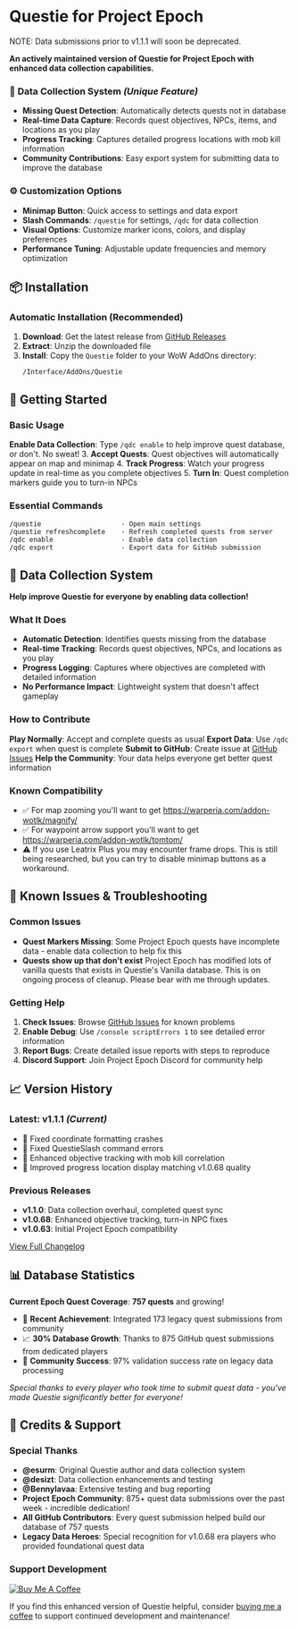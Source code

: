 # Questie for Project Epoch
NOTE: Data submissions prior to v1.1.1 will soon be deprecated.

**An actively maintained version of Questie for Project Epoch with enhanced data collection capabilities.**


### 🎯 **Data Collection System** *(Unique Feature)*
- **Missing Quest Detection**: Automatically detects quests not in database
- **Real-time Data Capture**: Records quest objectives, NPCs, items, and locations as you play
- **Progress Tracking**: Captures detailed progress locations with mob kill information
- **Community Contributions**: Easy export system for submitting data to improve the database

### ⚙️ **Customization Options**
- **Minimap Button**: Quick access to settings and data export
- **Slash Commands**: `/questie` for settings, `/qdc` for data collection
- **Visual Options**: Customize marker icons, colors, and display preferences
- **Performance Tuning**: Adjustable update frequencies and memory optimization

## 📦 Installation

### **Automatic Installation (Recommended)**
1. **Download**: Get the latest release from [GitHub Releases](https://github.com/trav346/Questie/releases)
2. **Extract**: Unzip the downloaded file
3. **Install**: Copy the `Questie` folder to your WoW AddOns directory:
   ```
   /Interface/AddOns/Questie
   ```

## 🚀 Getting Started

### **Basic Usage**
**Enable Data Collection**: Type `/qdc enable` to help improve quest database, or don't. No sweat!
3. **Accept Quests**: Quest objectives will automatically appear on map and minimap
4. **Track Progress**: Watch your progress update in real-time as you complete objectives
5. **Turn In**: Quest completion markers guide you to turn-in NPCs

### **Essential Commands**
```
/questie                    - Open main settings
/questie refreshcomplete    - Refresh completed quests from server
/qdc enable                 - Enable data collection 
/qdc export                 - Export data for GitHub submission
```

## 🔧 Data Collection System

**Help improve Questie for everyone by enabling data collection!**

### **What It Does**
- **Automatic Detection**: Identifies quests missing from the database
- **Real-time Tracking**: Records quest objectives, NPCs, and locations as you play
- **Progress Logging**: Captures where objectives are completed with detailed information
- **No Performance Impact**: Lightweight system that doesn't affect gameplay

### **How to Contribute**
 **Play Normally**: Accept and complete quests as usual
**Export Data**: Use `/qdc export` when quest is complete
**Submit to GitHub**: Create issue at [GitHub Issues](https://github.com/trav346/Questie/issues)
**Help the Community**: Your data helps everyone get better quest information

### **Known Compatibility**
- ✅ For map zooming you'll want to get https://warperia.com/addon-wotlk/magnify/
- ✅ For waypoint arrow support you'll want to get https://warperia.com/addon-wotlk/tomtom/
- ⚠️ If you use Leatrix Plus you may encounter frame drops. This is still being researched, but you can try to disable minimap buttons as a workaround.

## 🐛 Known Issues & Troubleshooting

### **Common Issues**
- **Quest Markers Missing**: Some Project Epoch quests have incomplete data - enable data collection to help fix this
- **Quests show up that don't exist** Project Epoch has modified lots of vanilla quests that exists in Questie's Vanilla database. This is on ongoing process of cleanup. Please bear with me through updates.

### **Getting Help**
1. **Check Issues**: Browse [GitHub Issues](https://github.com/trav346/Questie/issues) for known problems
2. **Enable Debug**: Use `/console scriptErrors 1` to see detailed error information  
3. **Report Bugs**: Create detailed issue reports with steps to reproduce
4. **Discord Support**: Join Project Epoch Discord for community help

## 📈 Version History

### **Latest: v1.1.1** *(Current)*
- 🐛 Fixed coordinate formatting crashes
- 🐛 Fixed QuestieSlash command errors  
- 🚀 Enhanced objective tracking with mob kill correlation
- 📍 Improved progress location display matching v1.0.68 quality

### **Previous Releases**
- **v1.1.0**: Data collection overhaul, completed quest sync
- **v1.0.68**: Enhanced objective tracking, turn-in NPC fixes
- **v1.0.63**: Initial Project Epoch compatibility

[View Full Changelog](CHANGELOG.md)

## 📊 Database Statistics

**Current Epoch Quest Coverage**: **757 quests** and growing!
- 🎉 **Recent Achievement**: Integrated 173 legacy quest submissions from community
- 📈 **30% Database Growth**: Thanks to 875 GitHub quest submissions from dedicated players
- 🌟 **Community Success**: 97% validation success rate on legacy data processing

*Special thanks to every player who took time to submit quest data - you've made Questie significantly better for everyone!*

## 🙏 Credits & Support

### **Special Thanks**
- **@esurm**: Original Questie author and data collection system
- **@desizt**: Data collection enhancements and testing
- **@Bennylavaa**: Extensive testing and bug reporting
- **Project Epoch Community**: 875+ quest data submissions over the past week - incredible dedication!
- **All GitHub Contributors**: Every quest submission helped build our database of 757 quests
- **Legacy Data Heroes**: Special recognition for v1.0.68 era players who provided foundational quest data

### **Support Development**
[![Buy Me A Coffee](https://img.shields.io/badge/Buy%20Me%20A%20Coffee-Support%20Development-orange?style=for-the-badge&logo=buy-me-a-coffee)](https://buymeacoffee.com/trav346)

If you find this enhanced version of Questie helpful, consider [buying me a coffee](https://buymeacoffee.com/trav346) to support continued development and maintenance!